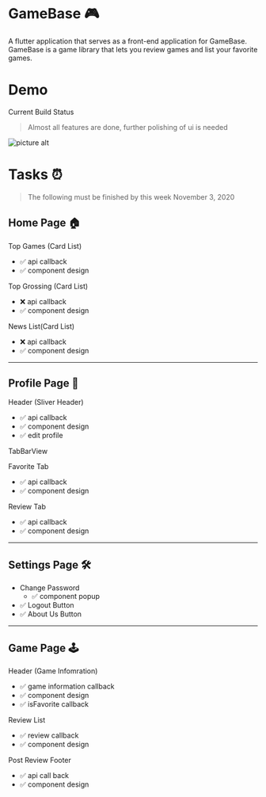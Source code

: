 # GameBase 🎮 #

A flutter application that serves as a front-end application for GameBase.
GameBase is a game library that lets you review games and list your favorite games.

# Demo #
Current Build Status 
> Almost all features are done, further polishing of ui is needed

![picture alt](images/demo.gif "Title is optional")

# Tasks ⏰ #
> The following must be finished by this week November 3, 2020
## Home Page 🏠 ##

Top Games (Card List)

* ✅ api callback
* ✅ component design 
        
Top Grossing (Card List)

* ❌ api callback
* ✅ component design 

News List(Card List)

* ❌ api callback
* ✅ component design

- - -
## Profile Page 🧑 ##
Header (Sliver Header)

* ✅ api callback 
* ✅ component design
* ✅ edit profile
    
TabBarView
        
Favorite Tab
* ✅ api callback
* ✅ component design

Review Tab
* ✅ api callback
* ✅ component design

- - -
## Settings Page 🛠 ##

*  Change Password
    * ✅ component popup
* ✅ Logout Button
* ✅ About Us Button

- - -
## Game Page 🕹 ##

Header (Game Infomration)
* ✅ game information callback
* ✅ component design
* ✅ isFavorite callback

Review List
* ✅ review callback
* ✅ component design

Post Review Footer
* ✅ api call back
* ✅ component design
        
  

